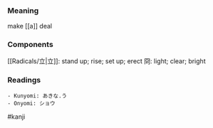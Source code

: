### Meaning

make [[a]] deal

### Components

[[Radicals/立|立]]: stand up; rise; set up; erect 冏: light; clear; bright

### Readings

```
- Kunyomi: あきな.う
- Onyomi: ショウ
```

#kanji